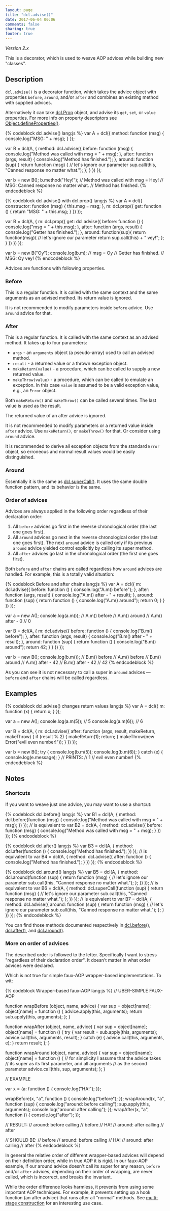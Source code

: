 ```yaml
---
layout: page
title: "dcl.advise()"
date: 2017-06-04 00:06
comments: false
sharing: true
footer: true
---
```


*Version 2.x*

This is a decorator, which is used to weave AOP advices while building new "classes".

## Description

`dcl.advise()` is a decorator function, which takes the advice object with properties `before`, `around`, and/or `after` and
combines an existing method with supplied advices.

Alternatively it can take [dcl.Prop](/2.x/docs/dcl_js/prop/) object, and advise its `get`, `set`, or `value` properties. For more info on property descriptors see [Object.defineProperties()](https://developer.mozilla.org/en-US/docs/Web/JavaScript/Reference/Global_Objects/Object/defineProperties).

{% codeblock dcl.advise() lang:js %}
var A = dcl({
  method: function (msg) {
    console.log("MSG: " + msg);
  }
});

var B = dcl(A, {
  method: dcl.advise({
    before: function (msg) {
      console.log("Method was called with msg = " + msg);
    },
    after: function (args, result) {
      console.log("Method has finished.");
    },
    around: function (sup) {
      return function (msg) {
        // let's ignore our parameter
        sup.call(this, "Canned response no matter what.");
      };
    }
  })
});

var b = new B();
b.method("Hey!");
// Method was called with msg = Hey!
// MSG: Canned response no matter what.
// Method has finished.
{% endcodeblock %}

{% codeblock dcl.advise() with dcl.prop() lang:js %}
var A = dcl({
  constructor: function (msg) { this.msg = msg; },
  m: dcl.prop({
      get: function () {
        return "MSG: " + this.msg;
      }
    })
});

var B = dcl(A, {
  m: dcl.prop({
      get: dcl.advise({
        before: function () {
          console.log("msg = " + this.msg);
        },
        after: function (args, result) {
          console.log("Getter has finished.");
        },
        around: function(sup){
          return function(msg){
            // let's ignore our parameter
            return sup.call(this) + " vey!";
          };
        }
      })
    })
});

var b = new B("Oy");
console.log(b.m);
// msg = Oy
// Getter has finished.
// MSG: Oy vey!
{% endcodeblock %}

Advices are functions with following properties.

### Before

This is a regular function. It is called with the same context and the same arguments as an advised method.
Its return value is ignored.

It is not recommended to modify parameters inside `before` advice. Use `around` advice for that.

### After

This is a regular function. It is called with the same context as an advised method. It takes up to four parameters:

* `args` - an `arguments` object (a pseudo-array) used to call an advised method.
* `result` - a returned value or a thrown exception object.
* `makeReturn(value)` - a procedure, which can be called to supply a new returned value.
* `makeThrow(value)` - a procedure, which can be called to emulate an exception. In this case `value` is assumed to be a valid exception value, e.g., an `Error` object.

Both `makeReturn()` and `makeThrow()` can be called several times. The last value is used as the result.

The returned value of an after advice is ignored.

It is not recommended to modify parameters or a returned value inside `after` advice. Use `makeReturn()`, or `makeThrow()` for that. Or consider using `around` advice.

It is recommended to derive all exception objects from the standard `Error` object, so erroneous and normal
result values would be easily distinguished.

### Around

Essentially it is the same as [dcl.superCall()](/2.x/docs/dcl_js/supercall/). It uses the same double function pattern,
and its behavior is the same.

### Order of advices

Advices are always applied in the following order regardless of their declaration order:

1. All `before` advices go first in the reverse chronological order (the last one goes first).
2. All `around` advices go next in the reverse chronological order (the last one goes first). The next `around` advice
is called only if its previous `around` advice yielded control explicitly by calling its super method.
3. All `after` advices go last in the chronological order (the first one goes first).

Both `before` and `after` chains are called regardless how `around` advices are handled. For example, this is a totally valid situation:

{% codeblock Before and after chains lang:js %}
var A = dcl({
  m: dcl.advise({
      before: function () {
        console.log("A.m() before");
      },
      after: function (args, result) {
        console.log("A.m() after - " + result);
      },
      around: function (sup) {
        return function () {
          console.log("A.m() around");
          return 0;
        }
      }
    })
});

var a = new A();
console.log(a.m());
// A.m() before
// A.m() around
// A.m() after - 0
// 0

var B = dcl(A, {
  m: dcl.advise({
      before: function () {
        console.log("B.m() before");
      },
      after: function (args, result) {
        console.log("B.m() after - " + result);
      },
      around: function (sup) {
        return function () {
          console.log("B.m() around");
          return 42;
        }
      }
    })
});

var b = new B();
console.log(b.m());
// B.m() before
// A.m() before
// B.m() around
// A.m() after - 42
// B.m() after - 42
// 42
{% endcodeblock %}

As you can see it is not necessary to call a super in `around` advices &mdash; `before` and `after` chains will be called regardless.

## Examples

{% codeblock dcl.advise() changes return values lang:js %}
var A = dcl({
    m: function (x) { return x; }
  });
  
var a = new A();
console.log(a.m(5)); // 5
console.log(a.m(6)); // 6

var B = dcl(A, {
    m: dcl.advise({
        after: function (args, result, makeReturn, makeThrow) {
          if (result % 2) {
            makeReturn(1);
            return;
          }
          makeThrow(new Error("evil even number!"));
        }
      })
  });
  
var b = new B();
try {
  console.log(b.m(5));
  console.log(b.m(6));
} catch (e) {
  console.log(e.message);
}
// PRINTS:
// 1
// evil even number!
{% endcodeblock %}

## Notes

### Shortcuts

If you want to weave just one advice, you may want to use a shortcut:

{% codeblock dcl.before() lang:js %}
var B1 = dcl(A, {
  method: dcl.before(function (msg) {
    console.log("Method was called with msg = " + msg);
  })
});
// is equivalent to
var B2 = dcl(A, {
  method: dcl.advise({
    before: function (msg) {
      console.log("Method was called with msg = " + msg);
    }
  })
});
{% endcodeblock %}

{% codeblock dcl.after() lang:js %}
var B3 = dcl(A, {
  method: dcl.after(function () {
    console.log("Method has finished.");
  })
});
// is equivalent to
var B4 = dcl(A, {
  method: dcl.advise({
    after: function () {
      console.log("Method has finished.");
    }
  })
});
{% endcodeblock %}

{% codeblock dcl.around() lang:js %}
var B5 = dcl(A, {
  method: dcl.around(function (sup) {
    return function (msg) {
      // let's ignore our parameter
      sub.call(this, "Canned response no matter what.");
    };
  })
});
// is equivalent to
var B6 = dcl(A, {
  method: dcl.superCall(function (sup) {
    return function (msg) {
      // let's ignore our parameter
      sub.call(this, "Canned response no matter what.");
    };
  })
});
// is equivalent to
var B7 = dcl(A, {
  method: dcl.advise({
    around: function (sup) {
      return function (msg) {
        // let's ignore our parameter
        sub.call(this, "Canned response no matter what.");
      };
    }
  })
});
{% endcodeblock %}

You can find those methods documented respectively in [dcl.before()](/2.x/docs/dcl_js/before/),
[dcl.after()](/2.x/docs/dcl_js/after/), and [dcl.around()](/2.x/docs/dcl_js/around/).

### More on order of advices

The described order is followed to the letter. Specifically I want to stress "regardless of their declaration order".
It doesn't matter in what order advices were declared.

Which is not true for simple faux-AOP wrapper-based implementations. To wit:

{% codeblock Wrapper-based faux-AOP lang:js %}
// UBER-SIMPLE FAUX-AOP

function wrapBefore (object, name, advice) {
  var sup = object[name];
  object[name] = function () {
    advice.apply(this, arguments);
    return sub.apply(this, arguments);
  };
}

function wrapAfter (object, name, advice) {
  var sup = object[name];
  object[name] = function () {
    try {
      var result = sub.apply(this, arguments);
      advice.call(this, arguments, result);
    } catch (e) {
      advice.call(this, arguments, e);
    }
    return result;
  };
}

function wrapAround (object, name, advice) {
  var sup = object[name];
  object[name] = function () {
    // for simplicity I assume that the advice takes
    // its super as its first parameter, and all arguments
    // as the second parameter
    advice.call(this, sup, arguments);
  };
}

// EXAMPLE

var x = {a: function () { console.log("HA!"); }};

wrapBefore(x, "a", function () { console.log("before"); });
wrapAround(x, "a", function (sup) {
  console.log("around: before calling");
  sup.apply(this, arguments);
  console.log("around: after calling");
});
wrapAfter(x, "a", function () { console.log("after"); });

// RESULT:
// around: before calling
// before
// HA!
// around: after calling
// after

// SHOULD BE:
// before
// around: before calling
// HA!
// around: after calling
// after
{% endcodeblock %}

In general the relative order of different wrapper-based advices will depend on their definition order, while in true AOP it is rigid. In our faux-AOP example, if our around advice doesn't call its super for any reason, `before` and/or `after` advices, depending on their order of wrapping, are never called, which is incorrect, and breaks the invariant.

While the order difference looks harmless, it prevents from using some important AOP techniques. For example, it prevents setting up a hook function (an after advice) that runs after all "normal" methods. See [multi-stage construction](/2.x/docs/general/multi-stage-construction/) for an interesting use case.
